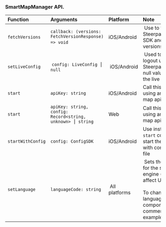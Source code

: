 ### SmartMapManager API.

| Function | Arguments | Platform | Note |
|:---|:---|:---|:------|
| `fetchVersions` | `callback: (versions: FetchVersionResponse) => void` | iOS/Android | Use to fetch Steerpath Smart SDK and Mapbox versions |
| `setLiveConfig` | `config: LiveConfig ⎮ null` | iOS/Android | Used to login or logout user from Steerpath LIVE. Use null value to stop the live service. |
| `start` | `apiKey: string` | iOS/Android | Call this before using any smart map api. |
| `start` | `apiKey: string, config: Record<string, unknown> ⎮ string` | Web | Call this before using any smart map api. |
| `startWithConfig` | `config: ConfigSDK` | iOS/Android | Use instead of plain `start` command to start the smart SDK with configuration file |
| `setLanguage` | `languageCode: string` | All platforms | Sets the language for the search engine (doesn't affect UI). <br/><br/>To change the language of the UI components, see comment in example/src/App.tsx |

